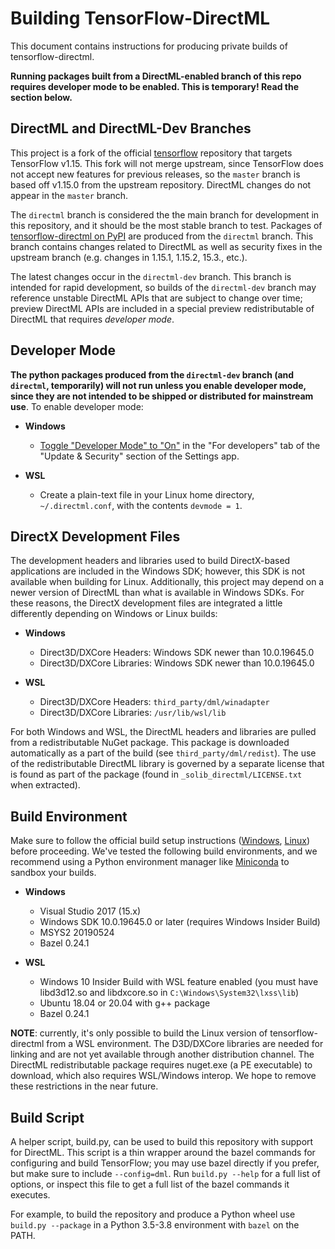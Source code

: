 # Building TensorFlow-DirectML

This document contains instructions for producing private builds of tensorflow-directml.

**Running packages built from a DirectML-enabled branch of this repo requires developer mode to be enabled. This is temporary! Read the section below.**

## DirectML and DirectML-Dev Branches

This project is a fork of the official [tensorflow](https://github.com/tensorflow/tensorflow) repository that targets TensorFlow v1.15. This fork will not merge upstream, since TensorFlow does not accept new features for previous releases, so the `master` branch is based off v1.15.0 from the upstream repository. DirectML changes do not appear in the `master` branch.

The `directml` branch is considered the the main branch for development in this repository, and it should be the most stable branch to test. Packages of [tensorflow-directml on PyPI](https://pypi.org/project/tensorflow-directml/) are produced from the `directml` branch. This branch contains changes related to DirectML as well as security fixes in the upstream branch (e.g. changes in 1.15.1, 1.15.2, 15.3., etc.).

The latest changes occur in the `directml-dev` branch. This branch is intended for rapid development, so builds of the `directml-dev` branch may reference unstable DirectML APIs that are subject to change over time; preview DirectML APIs are included in a special preview redistributable of DirectML that requires *developer mode*. 

## Developer Mode

**The python packages produced from the `directml-dev` branch (and `directml`, temporarily) will not run unless you enable developer mode, since they are not intended to be shipped or distributed for mainstream use**. To enable developer mode:

- **Windows**
  - [Toggle "Developer Mode" to "On"](https://docs.microsoft.com/en-us/windows/uwp/get-started/enable-your-device-for-development) in the "For developers" tab of the "Update & Security" section of the Settings app.

- **WSL**
  - Create a plain-text file in your Linux home directory, `~/.directml.conf`, with the contents `devmode = 1`.

## DirectX Development Files

The development headers and libraries used to build DirectX-based applications are included in the Windows SDK; however, this SDK is not available when building for Linux. Additionally, this project may depend on a newer version of DirectML than what is available in Windows SDKs. For these reasons, the DirectX development files are integrated a little differently depending on Windows or Linux builds:

- **Windows**
  -  Direct3D/DXCore Headers: Windows SDK newer than 10.0.19645.0
  -  Direct3D/DXCore Libraries: Windows SDK newer than 10.0.19645.0

- **WSL**
   -  Direct3D/DXCore Headers: `third_party/dml/winadapter`
   -  Direct3D/DXCore Libraries: `/usr/lib/wsl/lib`

For both Windows and WSL, the DirectML headers and libraries are pulled from a redistributable NuGet package. This package is downloaded automatically as a part of the build (see `third_party/dml/redist`). The use of the redistributable DirectML library is governed by a separate license that is found as part of the package (found in `_solib_directml/LICENSE.txt` when extracted).

## Build Environment

Make sure to follow the official build setup instructions ([Windows](https://www.tensorflow.org/install/source_windows#:~:text=%20%20%20%20Version%20%20%20,%20Bazel%200.26.1%20%2016%20more%20rows%20), [Linux](https://www.tensorflow.org/install/source)) before proceeding. We've tested the following build environments, and we recommend using a Python environment manager like [Miniconda](https://docs.conda.io/en/latest/miniconda.html) to sandbox your builds.

- **Windows**
  - Visual Studio 2017 (15.x)
  - Windows SDK 10.0.19645.0 or later (requires Windows Insider Build)
  - MSYS2 20190524
  - Bazel 0.24.1

- **WSL**
  - Windows 10 Insider Build with WSL feature enabled (you must have libd3d12.so and libdxcore.so in `C:\Windows\System32\lxss\lib`)
  - Ubuntu 18.04 or 20.04 with g++ package
  - Bazel 0.24.1

**NOTE**: currently, it's only possible to build the Linux version of tensorflow-directml from a WSL environment. The D3D/DXCore libraries are needed for linking and are not yet available through another distribution channel. The DirectML redistributable package requires nuget.exe (a PE executable) to download, which also requires WSL/Windows interop. We hope to remove these restrictions in the near future.

## Build Script

A helper script, build.py, can be used to build this repository with support for DirectML. This script is a thin wrapper around the bazel commands for configuring and build TensorFlow; you may use bazel directly if you prefer, but make sure to include `--config=dml`. Run `build.py --help` for a full list of options, or inspect this file to get a full list of the bazel commands it executes. 

For example, to build the repository and produce a Python wheel use `build.py --package` in a Python 3.5-3.8 environment with `bazel` on the PATH.


